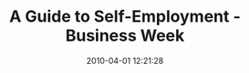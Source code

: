 ---
date: 2010-04-01 12:21:28
link:
  source: delicious
  source_url: https://del.icio.us/roytang
  text: A Guide to Self-Employment - Business Week
  url: http://www.businessweek.com/smallbiz/special_reports/20100202self_employment.htm
slug: a-guide-to-self-employment-business-week
source: delicious
tags:
- entrepreneurship
- broken-link
title: A Guide to Self-Employment - Business Week
---